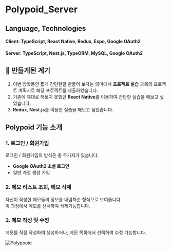# Polypoid_Server

## Language, Technologies
#### Client: TypeScript, React Native, Redux, Expo, Google OAuth2
#### Server: TypeScript, Nest.js, TypeORM, MySQL, Google OAuth2

## 📝 만들게된 계기
1. 이번 방학동안 짧게 간단한걸 만들어 보자는 의미에서 **프로젝트 실습** 과목의 프로젝트 계획서로 해당 프로젝트를 제출하였습니다.
2. 기존에 제대로 해보지 못했던 **React Native**를 이용하여 간단한 실습을 해보고 싶었습니다.
3. **Redux**, **Nest.js**를 이용한 실습을 해보고 싶었습니다.

## Polypoid 기능 소개

### 1. 로그인 / 회원가입
로그인 / 회원가입의 방식은 총 두가지가 있습니다.
- **Google OAuth2 소셜 로그인**
- 일반 계정 생성 가입

### 2. 메모 리스트 조회, 메모 삭제
자신이 작성한 메모들의 정보를 내림차순 형식으로 보여줍니다.<br/>
이 과정에서 메모를 선택하여 삭제가능합니다.

### 3. 메모 작성 및 수정
메모를 직접 작성하여 생성하거나, 메모 목록에서 선택하여 수정 가능합니다.

![Polypooid](https://user-images.githubusercontent.com/50941453/104837814-59682d80-58fa-11eb-8f64-edbd6eb01744.png)
